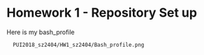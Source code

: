 # Homework 1 - Repository Set up

Here is my bash_profile

      PUI2018_sz2404/HW1_sz2404/Bash_profile.png
    
